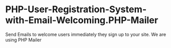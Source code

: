# PHP-User-Registration-System-with-Email-Welcoming.PHP-Mailer
Send Emails to welcome users immediately they sign up to your site. We are using PHP Mailer
